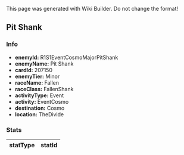 <span class="wiki-builder">This page was generated with Wiki Builder. Do not change the format!</span>

## Pit Shank
### Info
* **enemyId:** R1S1EventCosmoMajorPitShank
* **enemyName:** Pit Shank
* **cardId:** 207150
* **enemyTier:** Minor
* **raceName:** Fallen
* **raceClass:** FallenShank
* **activityType:** Event
* **activity:** EventCosmo
* **destination:** Cosmo
* **location:** TheDivide

### Stats
statType | statId
-------- | ------

